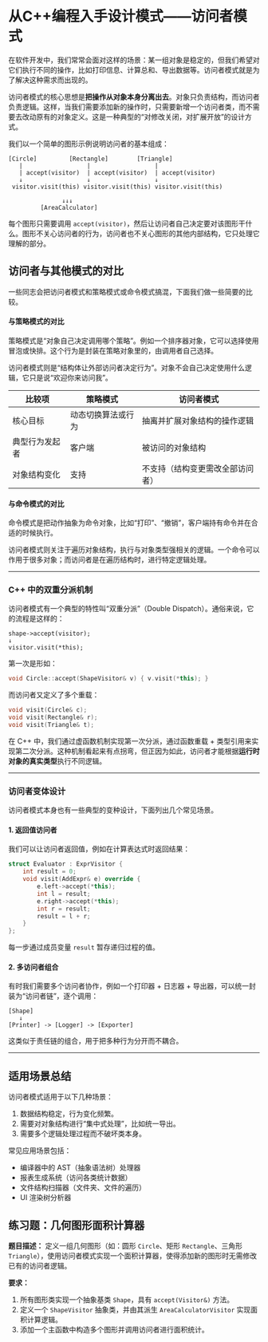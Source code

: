 # 从C++编程入手设计模式——访问者模式

​	在软件开发中，我们常常会面对这样的场景：某一组对象是稳定的，但我们希望对它们执行不同的操作，比如打印信息、计算总和、导出数据等。访问者模式就是为了解决这种需求而出现的。

​	访问者模式的核心思想是**把操作从对象本身分离出去**。对象只负责结构，而访问者负责逻辑。这样，当我们需要添加新的操作时，只需要新增一个访问者类，而不需要去改动原有的对象定义。这是一种典型的“对修改关闭，对扩展开放”的设计方式。

我们以一个简单的图形示例说明访问者的基本组成：

```
[Circle]         [Rectangle]        [Triangle]
   |                  |                  |
   | accept(visitor)  | accept(visitor)  | accept(visitor)
   ↓                  ↓                  ↓
 visitor.visit(this) visitor.visit(this) visitor.visit(this)

               ↓↓↓
         [AreaCalculator]
```

每个图形只需要调用 `accept(visitor)`，然后让访问者自己决定要对该图形干什么。图形不关心访问者的行为，访问者也不关心图形的其他内部结构，它只处理它理解的部分。

## 访问者与其他模式的对比

一些同志会把访问者模式和策略模式或命令模式搞混，下面我们做一些简要的比较。

#### 与策略模式的对比

策略模式是“对象自己决定调用哪个策略”。例如一个排序器对象，它可以选择使用冒泡或快排。这个行为是封装在策略对象里的，由调用者自己选择。

访问者模式则是“结构体让外部访问者决定行为”。对象不会自己决定使用什么逻辑，它只是说“欢迎你来访问我”。

| 比较项         | 策略模式           | 访问者模式                       |
| -------------- | ------------------ | -------------------------------- |
| 核心目标       | 动态切换算法或行为 | 抽离并扩展对象结构的操作逻辑     |
| 典型行为发起者 | 客户端             | 被访问的对象结构                 |
| 对象结构变化   | 支持               | 不支持（结构变更需改全部访问者） |

#### 与命令模式的对比

命令模式是把动作抽象为命令对象，比如“打印”、“撤销”，客户端持有命令并在合适的时候执行。

访问者模式则关注于遍历对象结构，执行与对象类型强相关的逻辑。一个命令可以作用于很多对象；而访问者是在遍历结构时，进行特定逻辑处理。

------

### C++ 中的双重分派机制

访问者模式有一个典型的特性叫“双重分派”（Double Dispatch）。通俗来说，它的流程是这样的：

```
shape->accept(visitor);
↓
visitor.visit(*this);
```

第一次是形如：

```cpp
void Circle::accept(ShapeVisitor& v) { v.visit(*this); }
```

而访问者又定义了多个重载：

```cpp
void visit(Circle& c);
void visit(Rectangle& r);
void visit(Triangle& t);
```

在 C++ 中，我们通过虚函数机制实现第一次分派，通过函数重载 + 类型引用来实现第二次分派。这种机制看起来有点拐弯，但正因为如此，访问者才能根据**运行时对象的真实类型**执行不同逻辑。

------

### 访问者变体设计

访问者模式本身也有一些典型的变种设计，下面列出几个常见场景。

#### 1. 返回值访问者

我们可以让访问者返回值，例如在计算表达式时返回结果：

```cpp
struct Evaluator : ExprVisitor {
	int result = 0;
	void visit(AddExpr& e) override {
		e.left->accept(*this);
		int l = result;
		e.right->accept(*this);
		int r = result;
		result = l + r;
	}
};
```

每一步通过成员变量 `result` 暂存递归过程的值。

#### 2. 多访问者组合

有时我们需要多个访问者协作，例如一个打印器 + 日志器 + 导出器，可以统一封装为“访问者链”，逐个调用：

```
[Shape]
   ↓
[Printer] -> [Logger] -> [Exporter]
```

这类似于责任链的组合，用于把多种行为分开而不耦合。

------

## 适用场景总结

访问者模式适用于以下几种场景：

1. 数据结构稳定，行为变化频繁。
2. 需要对对象结构进行“集中式处理”，比如统一导出。
3. 需要多个逻辑处理过程而不破坏类本身。

常见应用场景包括：

- 编译器中的 AST（抽象语法树）处理器
- 报表生成系统（访问各类统计数据）
- 文件结构扫描器（文件夹、文件的遍历）
- UI 渲染树分析器

## 练习题：几何图形面积计算器

**题目描述：**
 定义一组几何图形（如：圆形 `Circle`、矩形 `Rectangle`、三角形 `Triangle`），使用访问者模式实现一个面积计算器，使得添加新的图形时无需修改已有的访问者逻辑。

**要求：**

1. 所有图形类实现一个抽象基类 `Shape`，具有 `accept(Visitor&)` 方法。
2. 定义一个 `ShapeVisitor` 抽象类，并由其派生 `AreaCalculatorVisitor` 实现面积计算逻辑。
3. 添加一个主函数中构造多个图形并调用访问者进行面积统计。